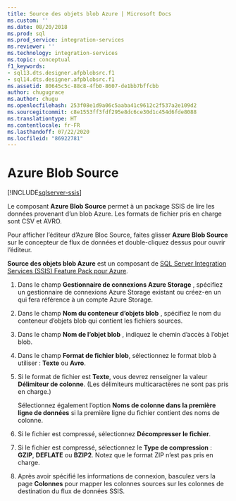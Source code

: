 ```yaml
---
title: Source des objets blob Azure | Microsoft Docs
ms.custom: ''
ms.date: 08/20/2018
ms.prod: sql
ms.prod_service: integration-services
ms.reviewer: ''
ms.technology: integration-services
ms.topic: conceptual
f1_keywords:
- sql13.dts.designer.afpblobsrc.f1
- sql14.dts.designer.afpblobsrc.f1
ms.assetid: 80645c5c-88c8-4fb0-8607-de1bb7bffcbb
author: chugugrace
ms.author: chugu
ms.openlocfilehash: 253f08e1d9a06c5aaba41c9612c2f537a2e109d2
ms.sourcegitcommit: c8e1553ff3fdf295e8dc6ce30d1c454d6fde8088
ms.translationtype: HT
ms.contentlocale: fr-FR
ms.lasthandoff: 07/22/2020
ms.locfileid: "86922781"
---
```

# <a name="azure-blob-source"></a>Azure Blob Source

[!INCLUDE[sqlserver-ssis](../../includes/applies-to-version/sqlserver-ssis.md)]


  Le composant **Azure Blob Source** permet à un package SSIS de lire les données provenant d’un blob Azure. Les formats de fichier pris en charge sont CSV et AVRO.
  
  Pour afficher l’éditeur d’Azure Bloc Source, faites glisser **Azure Blob Source** sur le concepteur de flux de données et double-cliquez dessus pour ouvrir l’éditeur.  
  
 **Source des objets blob Azure** est un composant de [SQL Server Integration Services (SSIS) Feature Pack pour Azure](../../integration-services/azure-feature-pack-for-integration-services-ssis.md).  
  
1.  Dans le champ **Gestionnaire de connexions Azure Storage** , spécifiez un gestionnaire de connexions Azure Storage existant ou créez-en un qui fera référence à un compte Azure Storage.  
  
2.  Dans le champ **Nom du conteneur d’objets blob** , spécifiez le nom du conteneur d’objets blob qui contient les fichiers sources.  
  
3.  Dans le champ **Nom de l’objet blob** , indiquez le chemin d’accès à l’objet blob.  
  
4.  Dans le champ **Format de fichier blob**, sélectionnez le format blob à utiliser : **Texte** ou **Avro**.  
  
5.  Si le format de fichier est **Texte**, vous devrez renseigner la valeur **Délimiteur de colonne**. (Les délimiteurs multicaractères ne sont pas pris en charge.)

    Sélectionnez également l’option **Noms de colonne dans la première ligne de données** si la première ligne du fichier contient des noms de colonne.

6.  Si le fichier est compressé, sélectionnez **Décompresser le fichier**.

7.  Si le fichier est compressé, sélectionnez le **Type de compression** : **GZIP**, **DEFLATE** ou **BZIP2**. Notez que le format ZIP n’est pas pris en charge.
  
8.  Après avoir spécifié les informations de connexion, basculez vers la page **Colonnes** pour mapper les colonnes sources sur les colonnes de destination du flux de données SSIS.  
  
  
